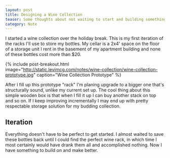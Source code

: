 ```yaml
---
layout: post
title: Designing a Wine Collection
teaser: Some thoughts about not waiting to start and building something
category: Note
---
```

I started a wine collection over the holiday break. This is my first iteration of the racks I'll use to store my bottles. My cellar is a 2x4' space on the floor of a storage unit I rent in the basement of my apartment building and none of these bottles cost more than $20.

{% include post-breakout.html
   image="http://static.levimcg.com/notes/wine-collection/wine-collection-prototype.jpg"
   caption="Wine Collection Prototype" %}

After I fill up this prototype "rack" I'm planing upgrade to a bigger one that's structurally sound, unlike my current set up. The cool thing about this simple wooden box is that when I fill it up I can buy another stack on top and so on. If I keep improving incrementally I may end up with pretty respectable storage solution for my budding collection.

## Iteration
Everything doesn't have to be perfect to get started. I almost waited to save these bottles back until I could find the perfect wine rack, in which time I most certainly would have drank them all and accomplished nothing. Now I have something to build on and make better.
